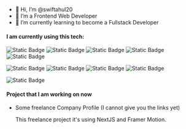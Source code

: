 - 👋 Hi, I’m @swiftahul20
- 👀 I’m a Frontend Web Developer
- 🌱 I’m currently learning to become a Fullstack Developer

#### I am currently using this tech:

![Static Badge](https://img.shields.io/badge/Next-_?style=flat-square&logo=nextdotjs&logoColor=black&color=white)
![Static Badge](https://img.shields.io/badge/React-_?style=flat-square&logo=react&logoColor=black&color=%2361DAFB)
![Static Badge](https://img.shields.io/badge/Tailwind-_?style=flat-square&logo=tailwindcss&logoColor=%2361DAFB&color=%2306B6D4)
![Static Badge](https://img.shields.io/badge/Visual%20Studio%20Code-_?style=flat-square&logo=visualstudiocode&logoColor=%2361DAFB&color=%23007ACC)
![Static Badge](https://img.shields.io/badge/Framer-_?style=flat-square&logo=framer&logoColor=white&color=0055FF)

![Static Badge](https://img.shields.io/badge/NodeJS-_?style=flat-square&logo=nodedotjs&logoColor=white&color=5FA04E)
![Static Badge](https://img.shields.io/badge/MongoDB-_?style=flat-square&logo=mongodb&logoColor=white&color=%2347A248)
![Static Badge](https://img.shields.io/badge/Express-_?style=flat-square&logo=express&color=%23000000)
![Static Badge](https://img.shields.io/badge/GitHub-_?style=flat-square&logo=github&color=%23181717)

![Static Badge](https://img.shields.io/badge/Figma-_?style=flat-square&logo=figma&logoColor=white&color=F24E1E)

#### Project that I am working on now

- Some freelance Company Profile (I cannot give you the links yet)

   This freelance project it's using NextJS and Framer Motion.

  














<!---
swiftahul20/swiftahul20 is a ✨ special ✨ repository because its `README.md` (this file) appears on your GitHub profile.
You can click the Preview link to take a look at your changes.
--->
